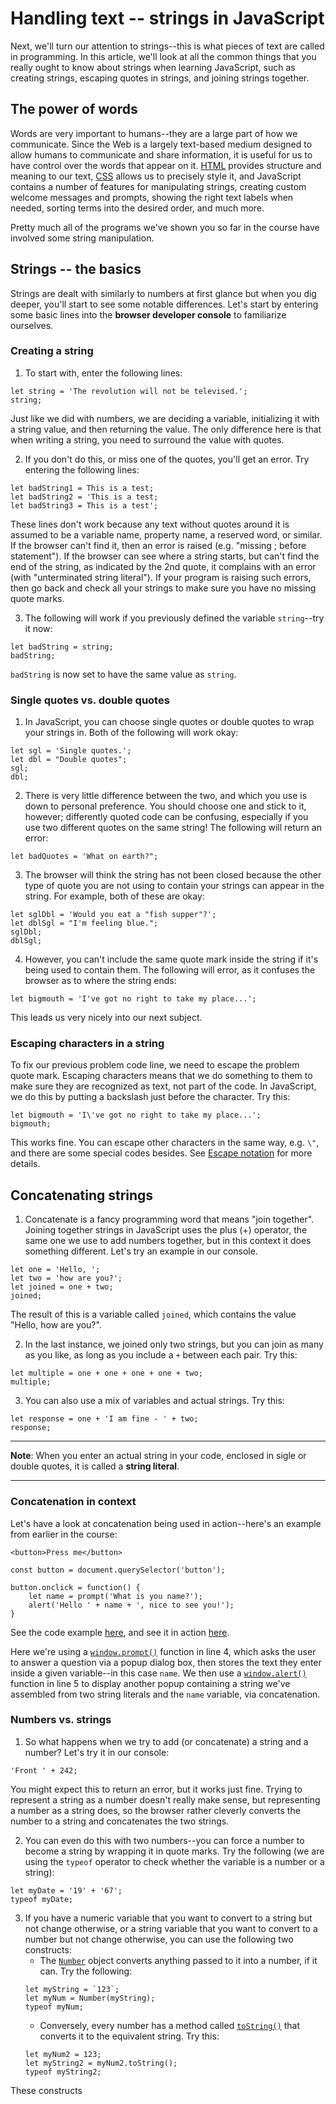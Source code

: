# Handling text -- strings in JavaScript

Next, we'll turn our attention to strings--this is what pieces of text are called in programming. In this article, we'll look at all the common things that you really ought to know about strings when learning JavaScript, such as creating strings, escaping quotes in strings, and joining strings together.

## The power of words

Words are very important to humans--they are a large part of how we communicate. Since the Web is a largely text-based medium designed to allow humans to communicate and share information, it is useful for us to have control over the words that appear on it. [HTML]() provides structure and meaning to our text, [CSS]() allows us to precisely style it, and JavaScript contains a number of features for manipulating strings, creating custom welcome messages and prompts, showing the right text labels when needed, sorting terms into the desired order, and much more.

Pretty much all of the programs we've shown you so far in the course have involved some string manipulation.

## Strings -- the basics

Strings are dealt with similarly to numbers at first glance but when you dig deeper, you'll start to see some notable differences. Let's start by entering some basic lines into the **browser developer console** to familiarize ourselves.

### Creating a string

1. To start with, enter the following lines:
```
let string = 'The revolution will not be televised.';
string;
```
Just like we did with numbers, we are deciding a variable, initializing it with a string value, and then returning the value. The only difference here is that when writing a string, you need to surround the value with quotes.

2. If you don't do this, or miss one of the quotes, you'll get an error. Try entering the following lines:
```
let badString1 = This is a test;
let badString2 = 'This is a test;
let badString3 = This is a test';
```
These lines don't work because any text without quotes around it is assumed to be a variable name, property name, a reserved word, or similar. If the browser can't find it, then an error is raised (e.g. "missing ; before statement"). If the browser can see where a string starts, but can't find the end of the string, as indicated by the 2nd quote, it complains with an error (with "unterminated string literal"). If your program is raising such errors, then go back and check all your strings to make sure you have no missing quote marks.

3. The following will work if you previously defined the variable `string`--try it now:
```
let badString = string;
badString;
```
`badString` is now set to have the same value as `string`.

### Single quotes vs. double quotes

1. In JavaScript, you can choose single quotes or double quotes to wrap your strings in. Both of the following will work okay:
```
let sgl = 'Single quotes.';
let dbl = "Double quotes";
sgl;
dbl;
```

2. There is very little difference between the two, and which you use is down to personal preference. You should choose one and stick to it, however; differently quoted code can be confusing, especially if you use two different quotes on the same string! The following will return an error:
```
let badQuotes = 'What on earth?";
```

3. The browser will think the string has not been closed because the other type of quote you are not using to contain your strings can appear in the string. For example, both of these are okay:
```
let sglDbl = 'Would you eat a "fish supper"?';
let dblSgl = "I'm feeling blue.";
sglDbl;
dblSgl;
```

4. However, you can't include the same quote mark inside the string if it's being used to contain them. The following will error, as it confuses the browser as to where the string ends:
```
let bigmouth = 'I've got no right to take my place...';
```
This leads us very nicely into our next subject.

### Escaping characters in a string

To fix our previous problem code line, we need to escape the problem quote mark. Escaping characters means that we do something to them to make sure they are recognized as text, not part of the code. In JavaScript, we do this by putting a backslash just before the character. Try this:
```
let bigmouth = 'I\'ve got no right to take my place...';
bigmouth;
```
This works fine. You can escape other characters in the same way, e.g. `\"`, and there are some special codes besides. See [Escape notation](https://developer.mozilla.org/en-US/docs/Web/JavaScript/Reference/Global_Objects/String#escape_notation) for more details.

## Concatenating strings

1. Concatenate is a fancy programming word that means "join together". Joining together strings in JavaScript uses the plus (+) operator, the same one we use to add numbers together, but in this context it does something different. Let's try an example in our console.
```
let one = 'Hello, ';
let two = 'how are you?';
let joined = one + two;
joined;
```
The result of this is a variable called `joined`, which contains the value "Hello, how are you?".

2. In the last instance, we joined only two strings, but you can join as many as you like, as long as you include a `+` between each pair. Try this:
```
let multiple = one + one + one + one + two;
multiple;
```

3. You can also use a mix of variables and actual strings. Try this:
```
let response = one + 'I am fine - ' + two;
response;
```

<hr>

**Note**: When you enter an actual string in your code, enclosed in sigle or double quotes, it is called a **string literal**.

<hr>

### Concatenation in context

Let's have a look at concatenation being used in action--here's an example from earlier in the course:
```
<button>Press me</button>
```
```
const button = document.querySelector('button');

button.onclick = function() {
    let name = prompt('What is you name?');
    alert('Hello ' + name + ', nice to see you!');
}
```
See the code example [here](), and see it in action [here]().

Here we're using a [`window.prompt()`](https://developer.mozilla.org/en-US/docs/Web/API/Window/prompt) function in line 4, which asks the user to answer a question via a popup dialog box, then stores the text they enter inside a given variable--in this case `name`. We then use a [`window.alert()`](https://developer.mozilla.org/en-US/docs/Web/API/Window/alert) function in line 5 to display another popup containing a string we've assembled from two string literals and the `name` variable, via concatenation.

### Numbers vs. strings

1. So what happens when we try to add (or concatenate) a string and a number? Let's try it in our console:
```
'Front ' + 242;
```
You might expect this to return an error, but it works just fine. Trying to represent a string as a number doesn't really make sense, but representing a number as a string does, so the browser rather cleverly converts the number to a string and concatenates the two strings.

2. You can even do this with two numbers--you can force a number to become a string by wrapping it in quote marks. Try the following (we are using the `typeof` operator to check whether the variable is a number or a string):
```
let myDate = '19' + '67';
typeof myDate;
```

3. If you have a numeric variable that you want to convert to a string but not change otherwise, or a string variable that you want to convert to a number but not change otherwise, you can use the following two constructs:
    - The [`Number`]() object converts anything passed to it into a number, if it can. Try the following:
    ```
    let myString = `123`;
    let myNum = Number(myString);
    typeof myNum;
    ```
    - Conversely, every number has a method called [`toString()`]() that converts it to the equivalent string. Try this:
    ```
    let myNum2 = 123;
    let myString2 = myNum2.toString();
    typeof myString2;
    ```
These constructs 